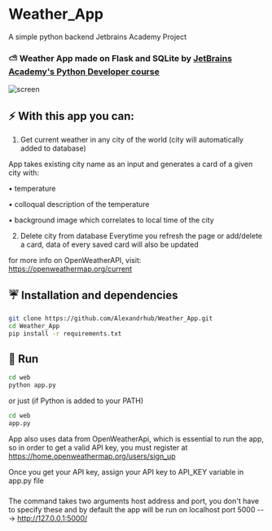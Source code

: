 # Weather_App
A simple python backend Jetbrains Academy Project

### :partly_sunny: Weather App made on Flask and SQLite by [JetBrains Academy's Python Developer course](https://hyperskill.org/tracks/29)

![screen](https://user-images.githubusercontent.com/51692800/114059212-91ee2680-98ad-11eb-9950-f0263751285f.png)

## :zap: With this app you can:
1. Get current weather in any city of the world (city will automatically added to database)

  App takes existing city name as an input and generates a card of a given city with:

  • temperature
  
  • colloqual description of the temperature
  
  • background image which correlates to local time of the city
  
2. Delete city from database
Everytime you refresh the page or add/delete a card, data of every saved card will also be updated 

for more info on OpenWeatherAPI, visit: 
https://openweathermap.org/current

## :umbrella: Installation and dependencies
```sh
git clone https://github.com/Alexandrhub/Weather_App.git
cd Weather_App
pip install -r requirements.txt
```

## :star2: Run
```sh
cd web
python app.py
```
or just (if Python is added to your PATH)
```sh
cd web
app.py
```
App also uses data from OpenWeatherApi, which is essential to run the app,
so in order to get a valid API key,
you must register at https://home.openweathermap.org/users/sign_up


Once you get your API key, assign your API key to API_KEY variable in app.py file

### 
The command takes two arguments host address and port, you don't have to specify these and by default the app will be run on
localhost port 5000  --->  http://127.0.0.1:5000/
